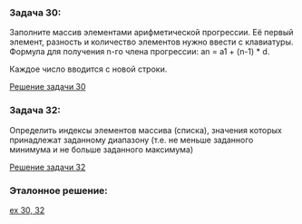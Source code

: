 ### **Задача 30:**
Заполните массив элементами арифметической прогрессии. Её первый элемент,
разность и количество элементов нужно ввести с клавиатуры. Формула для получения n-го члена 
прогрессии: an = a1 + (n-1) * d.

Каждое число вводится с новой строки.

[Решение задачи 30](ex30.py)

### **Задача 32:** 
Определить индексы элементов массива (списка), значения которых принадлежат
заданному диапазону (т.е. не меньше заданного минимума и не больше заданного максимума) 

[Решение задачи 32](ex32.py)

### **Эталонное решение:**

[ex 30, 32](Seminar_6.pdf)



